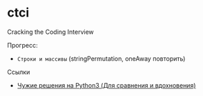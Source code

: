 # ctci
Cracking the Coding Interview


Прогресс:
- ``Строки и массивы`` (stringPermutation, oneAway повторить)


Ссылки
- [Чужие решения на Python3 (Для сравнения и вдохновения)](https://github.com/careercup/CtCI-6th-Edition-Python)
